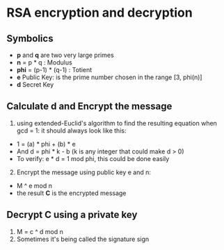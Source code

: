 # RSA encryption and decryption

## Symbolics

* **p** and **q** are two very large primes
* **n** = p * q : Modulus
* **phi** = (p-1) * (q-1) : Totient
* **e** Public Key: is the prime number chosen in the range [3, phi(n)]
* **d** Secret Key

## Calculate **d** and Encrypt the message
1. using extended-Euclid's algorithm to find the resulting equation when gcd = 1: it should always look like this: 
  * 1 = (a) * phi + (b) * e
  * And d = phi * k - b (k is any integer that could make d > 0)
  * To verify: e * d = 1 mod phi, this could be done easily
2. Encrypt the message using public key e and n:
  * M ^ e mod n
  * the result **C** is the encrypted message

## Decrypt C using a private key
1. M = c ^ d mod n
2. Sometimes it's being called the signature sign